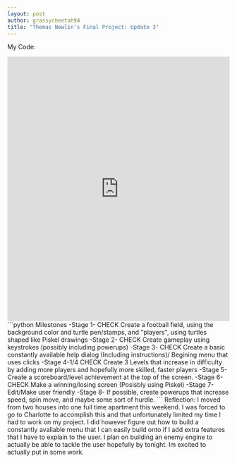 ```yaml
---
layout: post
author: grassycheetah94
title: "Thomas Newlin's Final Project: Update 3"
---
```

My Code:
<iframe src="https://trinket.io/embed/python/caa04f244f" width="100%" height="600" frameborder="0" marginwidth="0" marginheight="0" allowfullscreen></iframe>
```python
Milestones
-Stage 1- CHECK
Create a football field, using the background color and turtle pen/stamps, and "players", using turtles shaped like Piskel drawings
-Stage 2- CHECK
Create gameplay using keystrokes (possibly including powerups)
-Stage 3- CHECK
Create a basic constantly available help dialog (Including instructions)/ Begining menu that uses clicks
-Stage 4-1/4 CHECK
Create 3 Levels that increase in difficulty by adding more players and hopefully more skilled, faster players
-Stage 5-
Create a scoreboard/level achievement at the top of the screen. 
-Stage 6- CHECK
Make a winning/losing screen (Posisbly using Piskel)
-Stage 7-
Edit/Make user friendly
-Stage 8-
If possible, create powerups that increase speed, spin move, and maybe some sort of hurdle.
```
Reflection: I moved from two houses into one full time apartment this weekend. I was forced to go to Charlotte to accomplish this and that unfortunately limited my time I had to work on my project. I did however figure out how to build a constantly avaliable menu that I can easily build onto if I add extra features that I have to explain to the user. I plan on building an enemy engine to actually be able to tackle the user hopefully by tonight. Im excited to actually put in some work.
